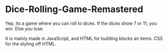 # Dice-Rolling-Game-Remastered

Yep, its a game where you can roll to dices. If the dices show 7 or 11, you win. Else you lose.

It is mainly made in JavaScript, and HTML for building blocks an items. CSS for the styling off HTML.
